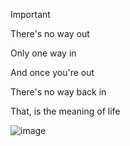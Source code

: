 > [!important]
>
> There's no way out
>
> Only one way in
>
> And once you're out
>
> There's no way back in
>
> That, is the meaning of life
>
![image](https://github.com/user-attachments/assets/59103d02-4913-4079-866d-fa60643b27e2)
